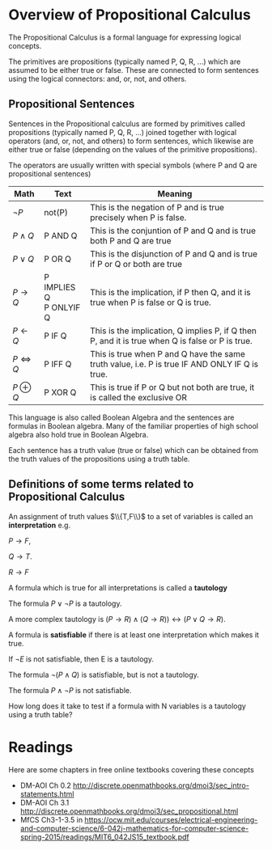 # Overview of Propositional Calculus

The Propositional Calculus is a formal language for expressing logical concepts. 

The primitives are propositions (typically named P, Q, R, ...) which are assumed to be either true or false. 
These are connected to form sentences using the logical connectors: and, or, not, and others. 

## Propositional Sentences
Sentences in the Propositional calculus are formed by primitives called propositions (typically named P, Q, R, ...)
joined together with logical operators (and, or, not, and others) to form sentences, which likewise are either true or false
(depending on the values of the primitive propositions).

The operators are usually written with special symbols (where P and Q are propositional sentences)


| Math | Text | Meaning |
| --- | ----  | --- |
| $\neg P$ |  not(P) |  This is the negation of P and is true precisely when P is false.|
| $P \wedge Q$ |  P AND Q | This is the conjuntion of P and Q and is true both P and Q are true|
| $P \vee Q$ | P OR Q |This is the disjunction of P and Q and is true if P or Q or both are true|
| $P \rightarrow Q$  | P IMPLIES Q <br>  P ONLYIF Q | This is the implication, if P then Q, and it is true when P is false or Q is true.|
| $P \leftarrow Q$  | P IF Q | This is the implication, Q implies P, if Q then P, and it is true when Q is false or P is true.|
| $P \iff Q$ | P IFF Q | This is true when P and Q have the same truth value, i.e. P is true IF AND ONLY IF Q is true.|
| $P \oplus Q$ |  P XOR Q | This is true if P or Q but not both are true, it is called the exclusive OR|


This language is also called Boolean Algebra and the sentences are formulas in Boolean algebra. 
Many of the familiar properties of high school algebra also hold true in Boolean Algebra.

Each sentence has a truth value (true or false) which can be obtained from the truth values of the propositions using a truth table.

 
## Definitions of some terms related to Propositional Calculus
An assignment of truth values $\\{T,F\\}$ to a set of variables is called an __interpretation__ e.g.

$P\longrightarrow F$, 

$Q\longrightarrow T$. 

$R\longrightarrow F$

A formula which is true for all interpretations is called a __tautology__

The formula  $P \vee \neg P$ is a tautology.

A more complex tautology is $(P \rightarrow R) \wedge(Q\rightarrow R)) \leftrightarrow (P\vee Q \rightarrow R)$.

A formula is __satisfiable__ if there is at least one interpretation which makes it true.

If $\neg E$ is not satisfiable, then E is a tautology.

The formula  $\neg (P \wedge Q)$ is satisfiable, but is not a tautology.

The formula $P \wedge \neg P$ is not satisfiable.

How long does it take to test if a formula with N variables is a tautology using a truth table?



# Readings
Here are some chapters in free online textbooks covering these concepts
* DM-AOI Ch 0.2 http://discrete.openmathbooks.org/dmoi3/sec_intro-statements.html
* DM-AOI Ch 3.1 http://discrete.openmathbooks.org/dmoi3/sec_propositional.html
* MfCS Ch3-1-3.5 in  https://ocw.mit.edu/courses/electrical-engineering-and-computer-science/6-042j-mathematics-for-computer-science-spring-2015/readings/MIT6_042JS15_textbook.pdf
